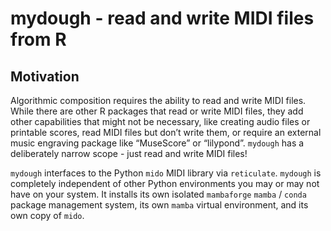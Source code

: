 mydough - read and write MIDI files from R
================

## Motivation

Algorithmic composition requires the ability to read and write MIDI
files. While there are other R packages that read or write MIDI files,
they add other capabilities that might not be necessary, like creating
audio files or printable scores, read MIDI files but don’t write them,
or require an external music engraving package like “MuseScore” or
“lilypond”. `mydough` has a deliberately narrow scope - just read and
write MIDI files!

`mydough` interfaces to the Python `mido` MIDI library via `reticulate`.
`mydough` is completely independent of other Python environments you may
or may not have on your system. It installs its own isolated
`mambaforge` `mamba` / `conda` package management system, its own
`mamba` virtual environment, and its own copy of `mido`.
